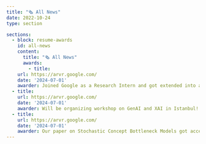 ```yaml
---
title: "🗞️ All News"
date: 2022-10-24
type: section

sections:
  - block: resume-awards
    id: all-news
    content:
      title: "🗞️ All News"
      awards:
        - title: 
    url: https://arvr.google.com/
    date: '2024-07-01'
    awarder: Joined Google as a Research Intern and got extended into a Student Researcher. 🖥️
  - title: 
    url: https://arvr.google.com/
    date: '2024-07-01'
    awarder: Will be organizing workshop on GenAI and XAI in Istanbul! 🗣️
  - title: 
    url: https://arvr.google.com/
    date: '2024-07-01'
    awarder: Our paper on Stochastic Concept Bottleneck Models got accepted at Neurips 2024!📝
---
```

